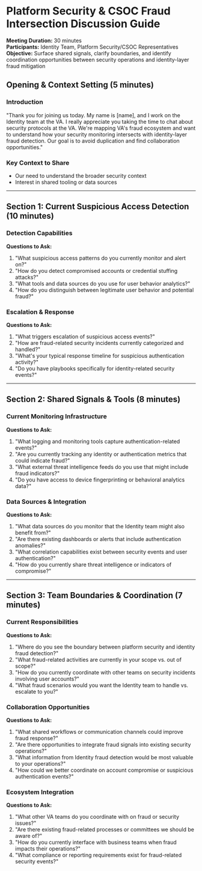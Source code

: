 # Platform Security & CSOC Fraud Intersection Discussion Guide

**Meeting Duration:** 30 minutes  
**Participants:** Identity Team, Platform Security/CSOC Representatives  
**Objective:** Surface shared signals, clarify boundaries, and identify coordination opportunities between security operations and identity-layer fraud mitigation

## Opening & Context Setting (5 minutes)

### Introduction
"Thank you for joining us today. My name is [name], and I work on the Identity team at the VA. I really appreciate you taking the time to chat about security protocols at the VA.  We're mapping VA's fraud ecosystem and want to understand how your security monitoring intersects with identity-layer fraud detection. Our goal is to avoid duplication and find collaboration opportunities."

### Key Context to Share
- Our need to understand the broader security context
- Interest in shared tooling or data sources

---

## Section 1: Current Suspicious Access Detection (10 minutes)

### Detection Capabilities
**Questions to Ask:**
1. "What suspicious access patterns do you currently monitor and alert on?"
2. "How do you detect compromised accounts or credential stuffing attacks?"
3. "What tools and data sources do you use for user behavior analytics?"
4. "How do you distinguish between legitimate user behavior and potential fraud?"

### Escalation & Response
**Questions to Ask:**
1. "What triggers escalation of suspicious access events?"
2. "How are fraud-related security incidents currently categorized and handled?"
3. "What's your typical response timeline for suspicious authentication activity?"
4. "Do you have playbooks specifically for identity-related security events?"

---

## Section 2: Shared Signals & Tools (8 minutes)

### Current Monitoring Infrastructure
**Questions to Ask:**
1. "What logging and monitoring tools capture authentication-related events?"
2. "Are you currently tracking any identity or authentication metrics that could indicate fraud?"
3. "What external threat intelligence feeds do you use that might include fraud indicators?"
4. "Do you have access to device fingerprinting or behavioral analytics data?"

### Data Sources & Integration
**Questions to Ask:**
1. "What data sources do you monitor that the Identity team might also benefit from?"
2. "Are there existing dashboards or alerts that include authentication anomalies?"
3. "What correlation capabilities exist between security events and user authentication?"
4. "How do you currently share threat intelligence or indicators of compromise?"

---

## Section 3: Team Boundaries & Coordination (7 minutes)

### Current Responsibilities
**Questions to Ask:**
1. "Where do you see the boundary between platform security and identity fraud detection?"
2. "What fraud-related activities are currently in your scope vs. out of scope?"
3. "How do you currently coordinate with other teams on security incidents involving user accounts?"
4. "What fraud scenarios would you want the Identity team to handle vs. escalate to you?"

### Collaboration Opportunities
**Questions to Ask:**
1. "What shared workflows or communication channels could improve fraud response?"
2. "Are there opportunities to integrate fraud signals into existing security operations?"
3. "What information from Identity fraud detection would be most valuable to your operations?"
4. "How could we better coordinate on account compromise or suspicious authentication events?"

### Ecosystem Integration
**Questions to Ask:**
1. "What other VA teams do you coordinate with on fraud or security issues?"
2. "Are there existing fraud-related processes or committees we should be aware of?"
3. "How do you currently interface with business teams when fraud impacts their operations?"
4. "What compliance or reporting requirements exist for fraud-related security events?"
